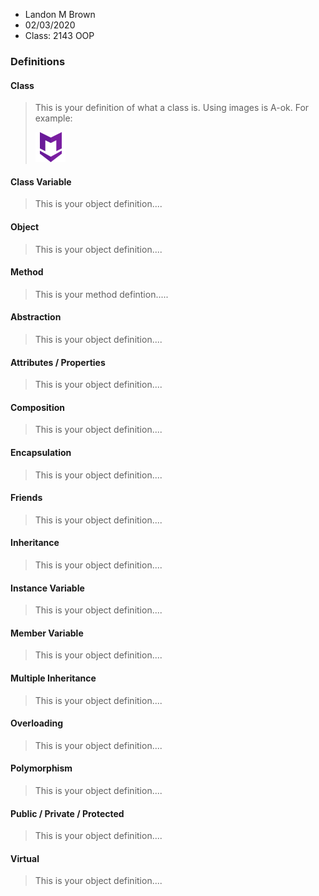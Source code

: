 - Landon M Brown
- 02/03/2020
- Class: 2143 OOP

### Definitions

#### Class

> This is your definition of what a class is. Using images is A-ok. For example: 
>
>![alt text](https://github.com/adam-p/markdown-here/raw/master/src/common/images/icon48.png "Class")

#### Class Variable
> This is your object definition....

#### Object
> This is your object definition....

#### Method
> This is your method defintion.....

#### Abstraction
> This is your object definition....

#### Attributes / Properties
> This is your object definition....

#### Composition
> This is your object definition....

#### Encapsulation
> This is your object definition....

#### Friends
> This is your object definition....

#### Inheritance
> This is your object definition....

#### Instance Variable
> This is your object definition....

#### Member Variable
> This is your object definition....

#### Multiple Inheritance
> This is your object definition....

#### Overloading
> This is your object definition....

#### Polymorphism
> This is your object definition....

#### Public / Private / Protected
> This is your object definition....

#### Virtual
> This is your object definition....
